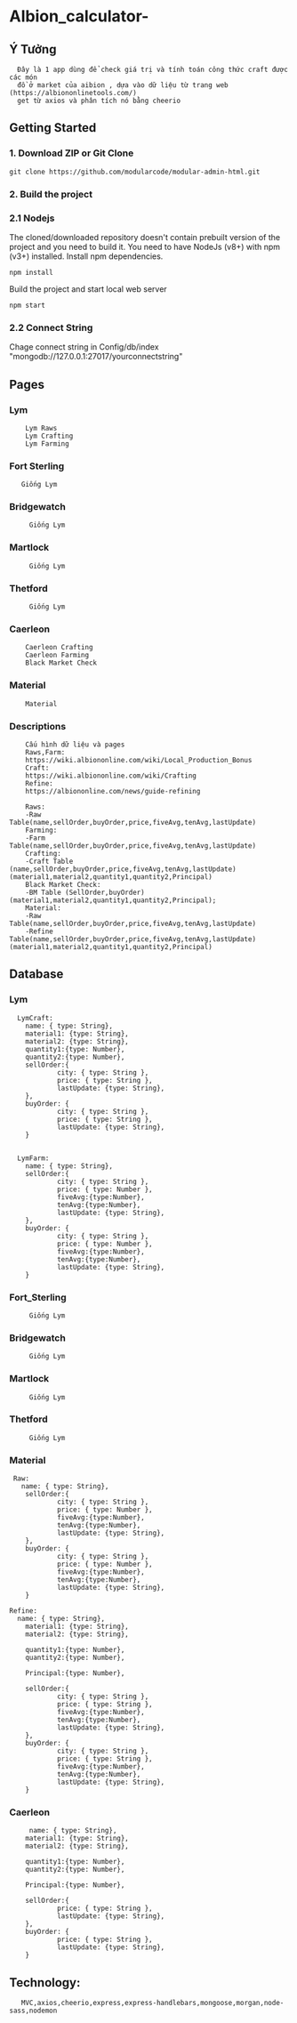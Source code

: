 # AIbion_calculator-
## Ý Tưởng
```plaintext
  Đây là 1 app dùng để check giá trị và tính toán công thức craft được các món
  đồ ở market của aibion , dựa vào dữ liệu từ trang web (https://albiononlinetools.com/)
  get từ axios và phân tích nó bằng cheerio
```
## Getting Started
### 1. Download ZIP or Git Clone
```plaintext
git clone https://github.com/modularcode/modular-admin-html.git
```
### 2. Build the project
### 2.1 Nodejs
The cloned/downloaded repository doesn't contain prebuilt version of the project and you need to build it. You need to have NodeJs (v8+) with npm (v3+) installed.
Install npm dependencies.
```plaintext
npm install
```
Build the project and start local web server
```plaintext
npm start
```
### 2.2 Connect String
Chage connect string in Config/db/index "mongodb://127.0.0.1:27017/yourconnectstring"
## Pages
  ### Lym 
  ```plaintext
      Lym Raws
      Lym Crafting
      Lym Farming
  ```
  ### Fort Sterling
  ```plaintext
     Giống Lym
  ```
  ### Bridgewatch
  ```plaintext
       Giống Lym
  ```
  ### Martlock
  ```plaintext
       Giống Lym
  ```
 ### Thetford
  ```plaintext
       Giống Lym
  ```
 ### Caerleon
  ```plaintext
      Caerleon Crafting
      Caerleon Farming
      Black Market Check
  ```
 ### Material
  ```plaintext
      Material
  ```
 ### Descriptions

  ```plaintext
      Cấu hình dữ liệu và pages
      Raws,Farm:
      https://wiki.albiononline.com/wiki/Local_Production_Bonus
      Craft:
      https://wiki.albiononline.com/wiki/Crafting
      Refine:
      https://albiononline.com/news/guide-refining
  ```
  ```plaintext
      Raws:
      -Raw Table(name,sellOrder,buyOrder,price,fiveAvg,tenAvg,lastUpdate)
      Farming:
      -Farm Table(name,sellOrder,buyOrder,price,fiveAvg,tenAvg,lastUpdate)
      Crafting:
      -Craft Table (name,sellOrder,buyOrder,price,fiveAvg,tenAvg,lastUpdate)(material1,material2,quantity1,quantity2,Principal)
      Black Market Check:
      -BM Table (SellOrder,buyOrder)(material1,material2,quantity1,quantity2,Principal);
      Material:
      -Raw Table(name,sellOrder,buyOrder,price,fiveAvg,tenAvg,lastUpdate)
      -Refine Table(name,sellOrder,buyOrder,price,fiveAvg,tenAvg,lastUpdate)(material1,material2,quantity1,quantity2,Principal)
  ```
## Database
### Lym
```plaintext
  LymCraft:
    name: { type: String},
    material1: {type: String},
    material2: {type: String},
    quantity1:{type: Number},
    quantity2:{type: Number},
    sellOrder:{
            city: { type: String },
            price: { type: String },
            lastUpdate: {type: String},
    },
    buyOrder: {
            city: { type: String },
            price: { type: String },
            lastUpdate: {type: String},
    }


  LymFarm:
    name: { type: String},
    sellOrder:{
            city: { type: String },
            price: { type: Number },
            fiveAvg:{type:Number},
            tenAvg:{type:Number},
            lastUpdate: {type: String},
    },
    buyOrder: {
            city: { type: String },
            price: { type: Number },
            fiveAvg:{type:Number},
            tenAvg:{type:Number},
            lastUpdate: {type: String},
    }
```
### Fort_Sterling
```plaintext
     Giống Lym
  ```
### Bridgewatch
```plaintext
     Giống Lym
  ```
### Martlock
```plaintext
     Giống Lym
  ```
### Thetford
```plaintext
     Giống Lym
```
### Material
```plaintext
 Raw:
   name: { type: String},
    sellOrder:{
            city: { type: String },
            price: { type: Number },
            fiveAvg:{type:Number},
            tenAvg:{type:Number},
            lastUpdate: {type: String},
    },
    buyOrder: {
            city: { type: String },
            price: { type: Number },
            fiveAvg:{type:Number},
            tenAvg:{type:Number},
            lastUpdate: {type: String},
    }

Refine:
  name: { type: String},
    material1: {type: String},
    material2: {type: String},

    quantity1:{type: Number},
    quantity2:{type: Number},
    
    Principal:{type: Number},
    
    sellOrder:{
            city: { type: String },
            price: { type: String },
            fiveAvg:{type:Number},
            tenAvg:{type:Number},
            lastUpdate: {type: String},
    },
    buyOrder: {
            city: { type: String },
            price: { type: String },
            fiveAvg:{type:Number},
            tenAvg:{type:Number},
            lastUpdate: {type: String},
    }
```
###  Caerleon
```plaintext
     name: { type: String},
    material1: {type: String},
    material2: {type: String},

    quantity1:{type: Number},
    quantity2:{type: Number},
    
    Principal:{type: Number},
    
    sellOrder:{
            price: { type: String },
            lastUpdate: {type: String},
    },
    buyOrder: {
            price: { type: String },
            lastUpdate: {type: String},
    }
```
## Technology:
```plaintext
   MVC,axios,cheerio,express,express-handlebars,mongoose,morgan,node-sass,nodemon
```

